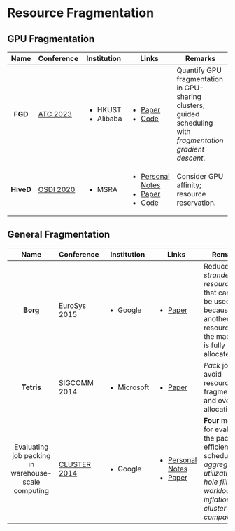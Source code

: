 # Resource Fragmentation

## GPU Fragmentation

|    Name   | Conference                                        | Institution                             | Links                                                                                                                                                                                                                                               | Remarks                                                                                                      |
| :-------: | ------------------------------------------------- | --------------------------------------- | --------------------------------------------------------------------------------------------------------------------------------------------------------------------------------------------------------------------------------------------------- | ------------------------------------------------------------------------------------------------------------ |
|  **FGD**  | [ATC 2023](../reading-notes/conference/atc-2023/) | <ul><li>HKUST</li><li>Alibaba</li></ul> | <ul><li><a href="https://www.usenix.org/conference/atc23/presentation/weng">Paper</a></li><li><a href="https://github.com/hkust-adsl/kubernetes-scheduler-simulator">Code</a></li></ul>                                                             | Quantify GPU fragmentation in GPU-sharing clusters; guided scheduling with _fragmentation gradient descent_. |
| **HiveD** | [OSDI 2020](../reading-notes/conference/osdi-2020/)             | <ul><li>MSRA</li></ul>                  | <ul><li><a href="../reading-notes/conference/osdi-2020/hived.md">Personal Notes</a></li><li><a href="https://www.usenix.org/conference/osdi20/presentation/zhao-hanyu">Paper</a></li><li><a href="https://github.com/microsoft/hivedscheduler">Code</a></li></ul> | Consider GPU affinity; resource reservation.                                                                 |

## General Fragmentation

|                         Name                        | Conference                                  | Institution                 | Links                                                                                                                                                                                                                                  | Remarks                                                                                                                                                    |
| :-------------------------------------------------: | ------------------------------------------- | --------------------------- | -------------------------------------------------------------------------------------------------------------------------------------------------------------------------------------------------------------------------------------- | ---------------------------------------------------------------------------------------------------------------------------------------------------------- |
|                       **Borg**                      | EuroSys 2015                                | <ul><li>Google</li></ul>    | <ul><li><a href="https://dl.acm.org/doi/10.1145/2741948.2741964">Paper</a></li></ul>                                                                                                                                                   | Reduce _stranded resources_ that cannot be used because another resource on the machine is fully allocated.                                                |
|                      **Tetris**                     | SIGCOMM 2014                                | <ul><li>Microsoft</li></ul> | <ul><li><a href="https://dl.acm.org/doi/10.1145/2619239.2626334">Paper</a></li></ul>                                                                                                                                                   | _Pack_ jobs to avoid resource fragmentation and over-allocation.                                                                                           |
| Evaluating job packing in warehouse-scale computing | [CLUSTER 2014](../reading-notes/conference/CLUSTER-2014/) | <ul><li>Google</li></ul>    | <ul><li><a href="../reading-notes/conference/cluster-2014/evaluating-job-packing.md">Personal Notes</a></li><li><a href="https://static.googleusercontent.com/media/research.google.com/en/pubs/archive/43103.pdf">Paper</a></li></ul> | **Four** metrics for evaluating the packing efficiency of schedulers: _aggregate utilization_, _hole filling_, _workload inflation_, _cluster compaction_. |
